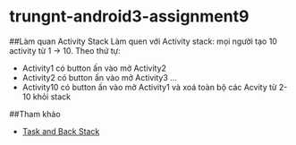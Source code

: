 # trungnt-android3-assignment9

##Làm quan Activity Stack
Làm quen với Activity stack: mọi người tạo 10 activity từ 1 -> 10. 
Theo thứ tự:
- Activity1 có button ấn vào mở Activity2
- Activity2 có button ấn vào mở Activity3
...
- Activity10 có button ấn vào mở Activity1 và xoá toàn bộ các Acvity từ 2-10 khỏi stack

##Tham khảo
+ [Task and Back Stack](http://developer.android.com/guide/components/tasks-and-back-stack.html)
